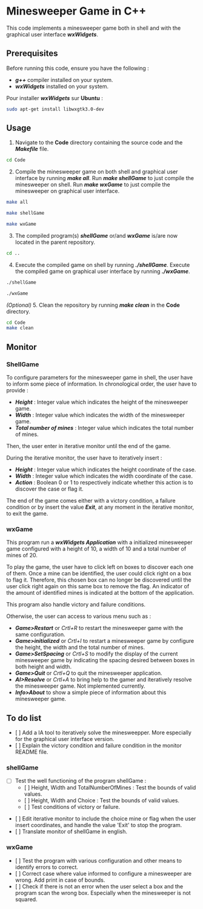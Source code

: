 # Minesweeper Game in C++ #

This code implements a minesweeper game both in shell and with the graphical user interface ***wxWidgets***.

## Prerequisites ##

Before running this code, ensure you have the following :

- ***g++*** compiler installed on your system.
- ***wxWidgets*** installed on your system.

Pour installer ***wxWidgets*** sur **Ubuntu** :
```bash
sudo apt-get install libwxgtk3.0-dev
```

## Usage ##

1. Navigate to the **Code** directory containing the source code and the ***Makefile*** file.
```bash
cd Code
```
2. Compile the minesweeper game on both shell and graphical user interface by running ***make all***. Run ***make shellGame*** to just compile the minesweeper on shell. Run ***make wxGame*** to just compile the minesweeper on graphical user interface.
```bash
make all
```
```bash
make shellGame
```
```bash
make wxGame
```
3. The compiled program(s) ***shellGame*** or/and ***wxGame*** is/are now located in the parent repository.
```bash
cd ..
```
4. Execute the compiled game on shell by running ***./shellGame***. Execute the compiled game on graphical user interface by running ***./wxGame***.
```bash
./shellGame
```
```bash
./wxGame
```

*(Optional)* 5. Clean the repository by running ***make clean*** in the **Code** directory.

```bash
cd Code
make clean
```

## Monitor ##

### ShellGame ###

To configure parameters for the minesweeper game in shell, the user have to inform some piece of information. In chronological order, the user have to provide :
- ***Height*** : Integer value which indicates the height of the minesweeper game.
- ***Width*** : Integer value which indicates the width of the minesweeper game.
- ***Total number of mines*** : Integer value which indicates the total number of mines.

Then, the user enter in iterative monitor until the end of the game.

During the iterative monitor, the user have to iteratively insert :
- ***Height*** : Integer value which indicates the height coordinate of the case.
- ***Width*** : Integer value which indicates the width coordinate of the case.
- ***Action*** : Boolean 0 or 1 to respectively indicate whether this action is to discover the case or flag it.

The end of the game comes either with a victory condition, a failure condition or by insert the value ***Exit***, at any moment in the iterative monitor, to exit the game.

### wxGame ###

This program run a ***wxWidgets Application*** with a initialized minesweeper game configured with a height of 10, a width of 10 and a total number of mines of 20.

To  play the game, the user have to click left on boxes to discover each one of them. Once a mine can be identified, the user could click right on a box to flag it. Therefore, this chosen box can no longer be discovered until the user click right again on this same box to remove the flag. An indicator of the amount of identified mines is indicated at the bottom of the application.

This program also handle victory and failure conditions.

Otherwise, the user can access to various menu such as :
- ***Game>Restart*** or *Crtl+R* to restart the minesweeper game with the same configuration.
- ***Game>initialized*** or *Crtl+I* to restart a minesweeper game by configure the height, the width and the total number of mines.
- ***Game>SetSpacing*** or *Crtl+S* to modify the display of the current minesweeper game by indicating the spacing desired between boxes in both height and width.
- ***Game>Quit*** or *Crtl+Q* to quit the minesweeper application.
- ***AI>Resolve*** or *Crtl+A* to bring help to the gamer and iteratively resolve the minesweeper game. Not implemented currently.
- ***Info>About*** to show a simple piece of information about this minesweeper game.

## To do list ##

- [ ] Add a IA tool to iteratively solve the minesweepper. More especially for the graphical user interface version.
- [ ] Explain the victory condition and failure condition in the monitor README file.

### shellGame ###

- [ ] Test the well functioning of the program shellGame :
    - [ ] Height, Width and TotalNumberOfMines : Test the bounds of valid values.
    - [ ] Height, Width and Choice : Test the bounds of valid values.
    - [ ] Test conditions of victory or failure.
- [ ] Edit iterative monitor to include the choice mine or flag when the user insert coordinates, and handle the value 'Exit' to stop the program.
- [ ] Translate monitor of shellGame in english.

### wxGame ###

- [ ] Test the program with various configuration and other means to identify errors to correct.
- [ ] Correct case where value informed to configure a minesweeper are wrong. Add print in case of bounds.
- [ ] Check if there is not an error when the user select a box and the program scan the wrong box. Especially when the minesweeper is not squared.
